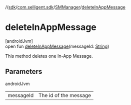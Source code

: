 //[sdk](../../../index.md)/[com.selligent.sdk](../index.md)/[SMManager](index.md)/[deleteInAppMessage](delete-in-app-message.md)

# deleteInAppMessage

[androidJvm]\
open fun [deleteInAppMessage](delete-in-app-message.md)(messageId: [String](https://developer.android.com/reference/kotlin/java/lang/String.html))

This method deletes one In-App Message.

## Parameters

androidJvm

| | |
|---|---|
| messageId | The id of the message |
